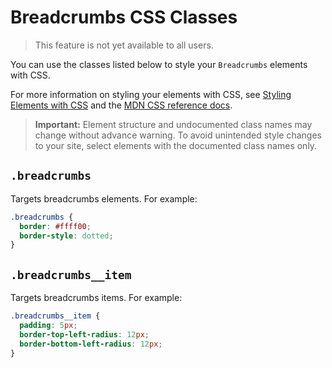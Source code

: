 <!-- This article was published using the Doc Push single-sourcing tool. Any changes to this article MUST be made in the source file. Find it at www.github.com/wix-private/velo-docs.-->

# Breadcrumbs CSS Classes

> This feature is not yet available to all users.

You can use the classes listed below
to style your `Breadcrumbs` elements with CSS.

For more information on styling your elements with CSS, see
[Styling Elements with CSS]($w/styling-elements-with-css) and the
[MDN CSS reference docs](https://developer.mozilla.org/en-US/docs/Learn/CSS).

<blockquote class="important">

__Important:__
Element structure and undocumented class names
may change without advance warning.
To avoid unintended style changes to your site,
select elements with the documented class names only.

</blockquote>

## `.breadcrumbs`

Targets breadcrumbs elements.
For example:

```css
.breadcrumbs {
  border: #ffff00;
  border-style: dotted;
}
```

## `.breadcrumbs__item`

Targets breadcrumbs items.
For example:

```css
.breadcrumbs__item {
  padding: 5px;
  border-top-left-radius: 12px;
  border-bottom-left-radius: 12px;
}
```
